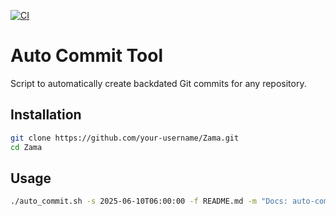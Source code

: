 [![CI](https://github.com/your-username/Zama/actions/workflows/ci.yml/badge.svg)](https://github.com/your-username/Zama/actions/workflows/ci.yml)
# Auto Commit Tool

Script to automatically create backdated Git commits for any repository.

## Installation

```bash
git clone https://github.com/your-username/Zama.git
cd Zama
```

## Usage

```bash
./auto_commit.sh -s 2025-06-10T06:00:00 -f README.md -m "Docs: auto-commit" -d 5 -n "11 15"
```
